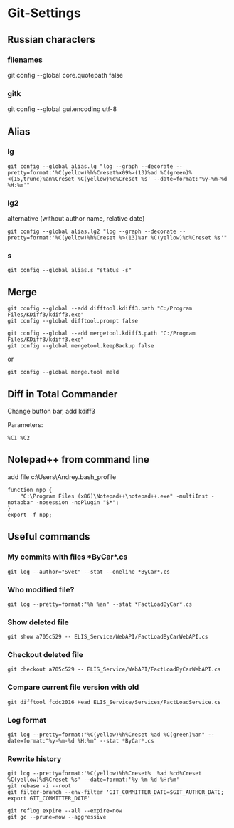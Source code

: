 # Git-Settings

## Russian characters 
### filenames
git config --global core.quotepath false

### gitk
git config --global gui.encoding utf-8

## Alias

### lg
```
git config --global alias.lg "log --graph --decorate --pretty=format:'%C(yellow)%h%Creset%x09%>(13)%ad %C(green)%<(15,trunc)%an%Creset %C(yellow)%d%Creset %s' --date=format:'%y-%m-%d %H:%m'"
```

### lg2
alternative (without author name, relative date)
```
git config --global alias.lg2 "log --graph --decorate --pretty=format:'%C(yellow)%h%Creset %>(13)%ar %C(yellow)%d%Creset %s'"
```

### s
```
git config --global alias.s "status -s"
```
## Merge

```
git config --global --add difftool.kdiff3.path "C:/Program Files/KDiff3/kdiff3.exe"
git config --global difftool.prompt false

git config --global --add mergetool.kdiff3.path "C:/Program Files/KDiff3/kdiff3.exe"
git config --global mergetool.keepBackup false
```

or

```
git config --global merge.tool meld
```
## Diff in Total Commander

Change button bar, add kdiff3

Parameters:
```
%C1 %C2
```

## Notepad++ from command line
add file c:\Users\Andrey\.bash_profile
```
function npp {
    "C:\Program Files (x86)\Notepad++\notepad++.exe" -multiInst -notabbar -nosession -noPlugin "$*";
}
export -f npp;
```

## Useful commands 

### My commits with files \*ByCar\*.cs
```
git log --author="Svet" --stat --oneline *ByCar*.cs
```

### Who modified file?
```
git log --pretty=format:"%h %an" --stat *FactLoadByCar*.cs
```
 
### Show deleted file
```
git show a705c529 -- ELIS_Service/WebAPI/FactLoadByCarWebAPI.cs
```

### Checkout deleted file
```
git checkout a705c529 -- ELIS_Service/WebAPI/FactLoadByCarWebAPI.cs
```

### Compare current file version with old
```
git difftool fcdc2016 Head ELIS_Service/Services/FactLoadService.cs
```

### Log format
```
git log --pretty=format:"%C(yellow)%h%Creset %ad %C(green)%an" --date=format:"%y-%m-%d %H:%m" --stat *ByCar*.cs
```

### Rewrite history
```
git log --pretty=format:'%C(yellow)%h%Creset%  %ad %cd%Creset %C(yellow)%d%Creset %s' --date=format:'%y-%m-%d %H:%m'
git rebase -i --root
git filter-branch --env-filter 'GIT_COMMITTER_DATE=$GIT_AUTHOR_DATE; export GIT_COMMITTER_DATE'

git reflog expire --all --expire=now
git gc --prune=now --aggressive
```
